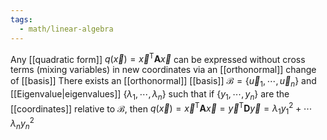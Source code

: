 ```yaml
---
tags:
  - math/linear-algebra
---
```

Any [[quadratic form]] $q(\vec{x})=\vec{x}^{\text{T}}\mathbf{A}\vec{x}$ can be expressed without cross terms (mixing variables) in new coordinates via an [[orthonormal]] change of [[basis]]
There exists an [[orthonormal]] [[basis]] $\mathcal{B}=\{ \vec{u}_{1},\cdots,\vec{u}_{n} \}$ and [[Eigenvalue|eigenvalues]] $\{ \lambda_{1},\cdots,\lambda_{n} \}$ such that if $\{ y_{1},\cdots,y_{n} \}$ are the [[coordinates]] relative to $\mathcal{B}$, then $q(\vec{x})=\vec{x}^{\text{T}}\mathbf{A}\vec{x}=\vec{y}^{\text{T}}\mathbf{D}\vec{y}=\lambda_{1}y_{1}^{2}+\cdots\lambda_{n}y_{n}^{2}$